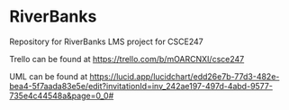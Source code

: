 # RiverBanks

Repository for RiverBanks LMS project for CSCE247 

Trello can be found at https://trello.com/b/mOARCNXI/csce247

UML can be found at https://lucid.app/lucidchart/edd26e7b-77d3-482e-bea4-5f7aada83e5e/edit?invitationId=inv_242ae197-497d-4abd-9577-735e4c44548a&page=0_0#
